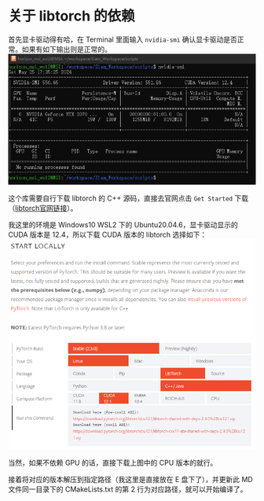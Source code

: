 # 关于 libtorch 的依赖
首先显卡驱动得有哈，在 Terminal 里面输入 `nvidia-smi` 确认显卡驱动是否正常。如果有如下输出则是正常的。
![nvidia-smi](illustration/nvidia-smi.png)

这个库需要自行下载 libtorch 的 C++ 源码，直接去官网点击 `Get Started` 下载（[libtorch官网链接](https://pytorch.org/)）。

我这里的环境是 Windows10 WSL2 下的 Ubuntu20.04.6，显卡驱动显示的 CUDA 版本是 12.4，所以下载 CUDA 版本的 libtorch 选择如下：
![libtorch_version](illustration/libtorch_version.png)

当然，如果不依赖 GPU 的话，直接下载上图中的 CPU 版本的就行。

接着将对应的版本解压到指定路径（我这里是直接放在 E 盘下了），并更新此 MD 文件同一目录下的 CMakeLists.txt 的第 2 行为对应路径，就可以开始编译了。